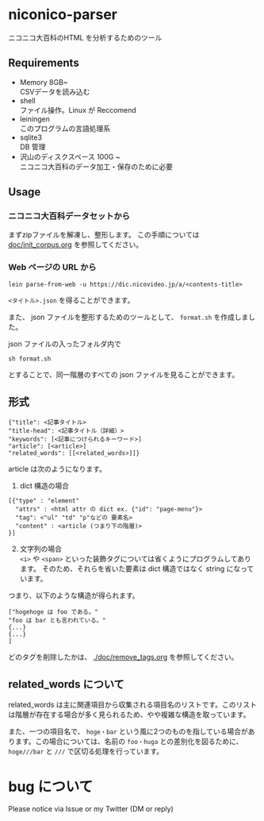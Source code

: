 # niconico-parser
ニコニコ大百科のHTML を分析するためのツール

## Requirements
- Memory 8GB~   
CSVデータを読み込む
- shell  
ファイル操作。Linux が Reccomend
- leiningen  
このプログラムの言語処理系
- sqlite3  
DB 管理
- 沢山のディスクスペース 100G ~     
ニコニコ大百科のデータ加工・保存のために必要

## Usage
### ニコニコ大百科データセットから
まずzipファイルを解凍し、整形します。
この手順については [doc/init_corpus.org](./doc/init_corpus.org) を参照してください。

### Web ページの URL から
```
lein parse-from-web -u https://dic.nicovideo.jp/a/<contents-title>
```

`<タイトル>.json` を得ることができます。

また、 json ファイルを整形するためのツールとして、 `format.sh` を作成しました。

json ファイルの入ったフォルダ内で

```
sh format.sh
```

とすることで、同一階層のすべての json ファイルを見ることができます。
## 形式
```
{"title": <記事タイトル>
"title-head": <記事タイトル（詳細）>
"keywords": [<記事につけられるキーワード>]
"article": [<article>]
"related_words": [[<related_words>]]}
```

article は次のようになります。

1. dict 構造の場合
```
[{"type" : "element"
  "attrs" : <html attr の dict ex. {"id": "page-menu"}>
  "tag": <"ul" "td" "p"などの 要素名>
  "content" : <article (つまり下の階層)>
}]
```
2. 文字列の場合    
`<i>` や `<span>` といった装飾タグについては省くようにプログラムしてあります。
そのため、それらを省いた要素は dict 構造ではなく string になっています。

つまり、以下のような構造が得られます。
```
["hogehoge は foo である。"
"foo は bar とも言われている。"
{...}
{...}
]
```

どのタグを削除したかは、 [./doc/remove_tags.org](./doc/remove_tags.org) を参照してください。

## related_words について
related_words は主に関連項目から収集される項目名のリストです。このリストは階層が存在する場合が多く見られるため、やや複雑な構造を取っています。

また、一つの項目名で、 `hoge・bar` という風に2つのものを指している場合があります。この場合については、名前の `foo・huga` との差別化を図るために、 `hoge///bar` と `///` で区切る処理を行っています。

# bug について
Please notice via Issue or my Twitter (DM or reply)

